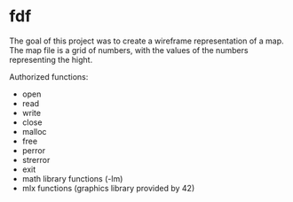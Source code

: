 # fdf
The goal of this project was to create a wireframe representation of a map. The map file is a grid of numbers, with the values of the numbers representing the hight.


Authorized functions:
- open
- read
- write
- close
- malloc
- free
- perror
- strerror
- exit
- math library functions (-lm)
- mlx functions (graphics library provided by 42)
